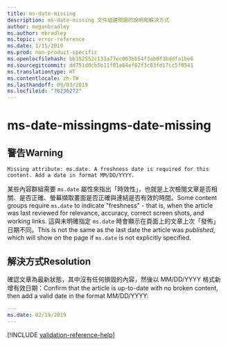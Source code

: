 ```yaml
---
title: ms-date-missing
description: ms-date-missing 文件組建問題的說明和解決方式
author: meganbradley
ms.author: mbradley
ms.topic: error-reference
ms.date: 1/15/2019
ms.prod: non-product-specific
ms.openlocfilehash: bb352552c133a77ec003bb54f3ab0f3bddfa1be6
ms.sourcegitcommit: dd751d0cb5b11f81a64ef62f3c83fd17cc5f0541
ms.translationtype: HT
ms.contentlocale: zh-TW
ms.lasthandoff: 09/03/2019
ms.locfileid: "70236272"
---
```

# <a name="ms-date-missing"></a><span data-ttu-id="67116-103">ms-date-missing</span><span class="sxs-lookup"><span data-stu-id="67116-103">ms-date-missing</span></span>

## <a name="warning"></a><span data-ttu-id="67116-104">警告</span><span class="sxs-lookup"><span data-stu-id="67116-104">Warning</span></span>

`Missing attribute: ms.date. A freshness date is required for this content. Add a date in format MM/DD/YYYY.`

<span data-ttu-id="67116-105">某些內容群組需要 `ms.date` 屬性來指出「時效性」，也就是上次檢閱文章是否相關、是否正確、螢幕擷取畫面是否正確與連結是否有效的時間。</span><span class="sxs-lookup"><span data-stu-id="67116-105">Some content groups require `ms.date` to indicate "freshness" - that is, when the article was last reviewed for relevance, accuracy, correct screen shots, and working links.</span></span> <span data-ttu-id="67116-106">這與未明確指定 `ms.date` 時會顯示在頁面上的文章上次「發佈」  日期不同。</span><span class="sxs-lookup"><span data-stu-id="67116-106">This is not the same as the last date the article was *published*, which will show on the page if `ms.date` is not explicitly specified.</span></span>

## <a name="resolution"></a><span data-ttu-id="67116-107">解決方式</span><span class="sxs-lookup"><span data-stu-id="67116-107">Resolution</span></span>

<span data-ttu-id="67116-108">確認文章為最新狀態，其中沒有任何損毀的內容，然後以 MM/DD/YYYY 格式新增有效日期：</span><span class="sxs-lookup"><span data-stu-id="67116-108">Confirm that the article is up-to-date with no broken content, then add a valid date in the format MM/DD/YYYY:</span></span>

```yml
---
ms.date: 02/19/2019
---
```

<!--make sure to add this file to your includes folder and verify the path-->
[!INCLUDE [validation-reference-help](includes/validation-reference-help.md)]
